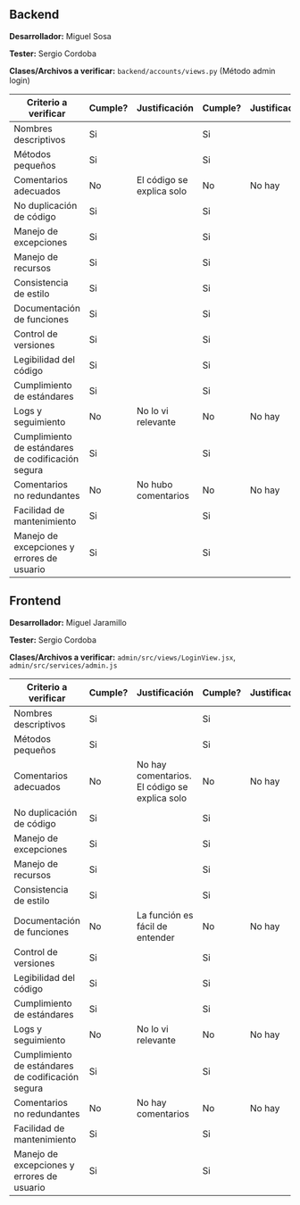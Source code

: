 ## Backend

**Desarrollador:** Miguel Sosa

**Tester:** Sergio Cordoba

**Clases/Archivos a verificar:** `backend/accounts/views.py` (Método admin login)

| Criterio a verificar                              | Cumple? | Justificación             | Cumple? | Justificación | Notas adicionales |
| ------------------------------------------------- | ------- | ------------------------- | ------- | ------------- | ----------------- |
| Nombres descriptivos                              | Si      |                           | Si        |               |                   |
| Métodos pequeños                                  | Si      |                           | Si        |               |                   |
| Comentarios adecuados                             | No      | El código se explica solo | No        | No hay              |                   |
| No duplicación de código                          | Si      |                           | Si        |               |                   |
| Manejo de excepciones                             | Si      |                           | Si        |               |                   |
| Manejo de recursos                                | Si      |                           | Si        |               |                   |
| Consistencia de estilo                            | Si      |                           | Si        |               |                   |
| Documentación de funciones                        | Si      |                           | Si        |               |                   |
| Control de versiones                              | Si      |                           | Si        |               |                   |
| Legibilidad del código                            | Si      |                           | Si        |               |                   |
| Cumplimiento de estándares                        | Si      |                           | Si        |               |                   |
| Logs y seguimiento                                | No      | No lo vi relevante        | No        | No hay              |                   |
| Cumplimiento de estándares de codificación segura | Si      |                           | Si        |               |                   |
| Comentarios no redundantes                        | No      | No hubo comentarios       | No        | No hay              |                   |
| Facilidad de mantenimiento                        | Si      |                           | Si        |               |                   |
| Manejo de excepciones y errores de usuario        | Si      |                           | Si        |               |                   |

## Frontend

**Desarrollador:** Miguel Jaramillo

**Tester:** Sergio Cordoba

**Clases/Archivos a verificar:** `admin/src/views/LoginView.jsx`, `admin/src/services/admin.js`

| Criterio a verificar                              | Cumple? | Justificación | Cumple? | Justificación | Notas adicionales |
| ------------------------------------------------- | ------- | ------------- | ------- | ------------- | ----------------- |
| Nombres descriptivos                              | Si        |               | Si        |               |                   |
| Métodos pequeños                                  | Si        |               | Si        |               |                   |
| Comentarios adecuados                             | No        | No hay comentarios. El código se explica solo              | No        | No hay              |                   |
| No duplicación de código                          | Si        |               | Si        |               |                   |
| Manejo de excepciones                             | Si        |               | Si        |               |                   |
| Manejo de recursos                                | Si        |               | Si        |               |                   |
| Consistencia de estilo                            | Si        |               | Si        |               |                   |
| Documentación de funciones                        | No        | La función es fácil de entender              | No        | No hay              |                   |
| Control de versiones                              | Si        |               | Si        |               |                   |
| Legibilidad del código                            | Si        |               | Si        |               |                   |
| Cumplimiento de estándares                        | Si        |               | Si        |               |                   |
| Logs y seguimiento                                | No        | No lo vi relevante              | No        | No hay              |                   |
| Cumplimiento de estándares de codificación segura | Si        |               | Si        |               |                   |
| Comentarios no redundantes                        | No        | No hay comentarios              | No        | No hay              |                   |
| Facilidad de mantenimiento                        | Si        |               | Si        |               |                   |
| Manejo de excepciones y errores de usuario        | Si        |               | Si        |               |                   |
